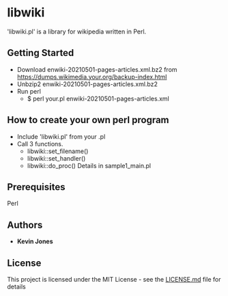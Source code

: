 # libwiki

'libwiki.pl' is a library for wikipedia written in Perl.

## Getting Started

* Download enwiki-20210501-pages-articles.xml.bz2 from https://dumps.wikimedia.your.org/backup-index.html
* Unbzip2 enwiki-20210501-pages-articles.xml.bz2
* Run perl
  * $ perl your.pl enwiki-20210501-pages-articles.xml

## How to create your own perl program
* Include 'libwiki.pl' from your .pl
* Call 3 functions.
  * libwiki::set_filename()
  * libwiki::set_handler()
  * libwiki::do_proc()
Details in sample1_main.pl

## Prerequisites

Perl

## Authors

* **Kevin Jones**

## License

This project is licensed under the MIT License - see the [LICENSE.md](LICENSE.md) file for details

